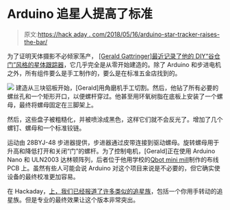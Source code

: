 # Arduino 追星人提高了标准

> 原文:[https://hack aday . com/2018/05/16/arduino-star-tracker-raises-the-bar/](https://hackaday.com/2018/05/16/arduino-star-tracker-raises-the-bar/)

为了证明天体摄影不必倾家荡产， [[Gerald Gattringer]最近记录了他的 DIY“谷仓门”风格的星体跟踪器](https://imgur.com/a/dAOIhfd)，它几乎完全是从零开始建造的。除了 Arduino 和步进电机之外，所有组件要么是手工制作的，要么是在标准五金店找到的。

[![](../Images/9c8421eee74cd98ab44cbe6143a758eb.png)](https://hackaday.com/wp-content/uploads/2018/05/barn_detail.jpg) 建造从三块铝板开始，[Gerald]用角磨机手工切割。然后，他钻了所有必要的螺丝孔和一个矩形开口，以便螺杆穿过。他甚至用环氧树脂在底板上安装了一个螺母，最终将螺母固定在三脚架上。

然后，这些盘子被粗糙化，并被喷涂成黑色，这样它们就不会反光了。增加了几个螺钉、螺母和一个标准铰链。

运动由 28BYJ-48 步进器提供，步进器通过皮带连接到驱动螺母。旋转螺母用于升高和降低打开和关闭“门”的螺杆。为了控制电机，[Gerald]正在使用 Arduino Nano 和 ULN2003 达林顿阵列，后者位于他用学校的[Qbot mini mill](https://www.minimill.at/en/)制作的布线 PCB 上。虽然有些人可能会说 Arduino 对这个项目来说是不必要的，但它确实使设备的最终校准更加容易。

在 Hackaday，[上，我们已经](https://hackaday.com/2016/12/15/build-this-barn-door-tracker-today-take-stunning-shots-of-the-galaxy-tonight/)[报道了许多类似的追星族](https://hackaday.com/2013/08/08/building-a-barn-door-tracker-for-astronomical-photography/)，包括一个你用手转动的追星族。但是专业的最终效果让这个版本非常突出。
